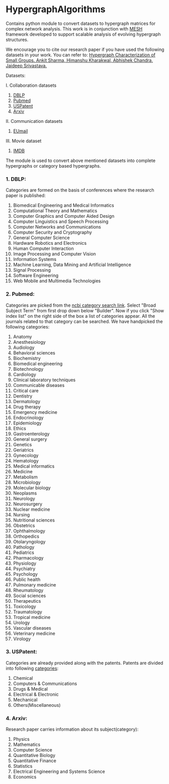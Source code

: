 # HypergraphAlgorithms
Contains python module to convert datasets to hypergraph matrices for complex network analysis. This work is in conjunction with [MESH](http://mesh.cs.umn.edu/) framework developed to support scalable analysis of evolving hypergraph structures.

We encourage you to cite our research paper if you have used the following datasets in your work. You can refer to:
[Hypergraph Characterization of Small Groups. Ankit Sharma, Himanshu Kharakwal, Abhishek Chandra, Jaideep Srivastava.](http://mesh.cs.umn.edu/papers/hypchar.pdf)

Datasets:

I. Collaboration datasets
1. [DBLP](https://www.aminer.cn/citation)
2. [Pubmed](https://www.ncbi.nlm.nih.gov/pubmed/)
3. [USPatent](http://www.nber.org/patents/)
4. [Arxiv](https://arxiv.org/)

II. Communication datasets
1. [EUmail](http://www.cs.cornell.edu/~arb/data/email-Eu/index.html)

III. Movie dataset
1. [IMDB](https://www.imdb.com/interfaces/)

The module is used to convert above mentioned datasets into complete hypergraphs or category based hypergraphs.
### 1. DBLP:
Categories are formed on the basis of conferences where the research paper is published:
1. Biomedical Engineering and Medical Informatics
2. Computational Theory and Mathematics
3. Computer Graphics and Computer Aided Design
4. Computer Linguistics and Speech Processing
5. Computer Networks and Communications
6. Computer Security and Cryptography
7. General Computer Science
8. Hardware Robotics and Electronics
9. Human Computer Interaction
10. Image Processing and Computer Vision
11. Information Systems
12. Machine Learning, Data Mining and Artificial Intelligence
13. Signal Processing
14. Software Engineering
15. Web Mobile and Multimedia Technologies


### 2. Pubmed:
Categories are picked from the [ncbi category search link](https://www.ncbi.nlm.nih.gov/nlmcatalog/advanced). Select "Broad Subject Term" from first drop down below "Builder". Now if you click "Show index list" on the right side of the box a list of categories appear. All the journals related to that category can be searched. We have handpicked the following categories:
1. Anatomy
2. Anesthesiology
3. Audiology
4. Behavioral sciences
5. Biochemistry
6. Biomedical engineering
7. Biotechnology
8. Cardiology
9. Clinical laboratory techniques
10. Communicable diseases
11. Critical care
12. Dentistry
13. Dermatology
14. Drug therapy
15. Emergency medicine
16. Endocrinology
17. Epidemiology
18. Ethics
19. Gastroenterology
20. General surgery
21. Genetics
22. Geriatrics
23. Gynecology
24. Hematology
25. Medical informatics
26. Medicine
27. Metabolism
28. Microbiology
29. Molecular biology
30. Neoplasms
31. Neurology
32. Neurosurgery
33. Nuclear medicine
34. Nursing
35. Nutritional sciences
36. Obstetrics
37. Ophthalmology
38. Orthopedics
39. Otolaryngology
40. Pathology
41. Pediatrics
42. Pharmacology
43. Physiology
44. Psychiatry
45. Psychology
46. Public health
47. Pulmonary medicine
48. Rheumatology
49. Social sciences
50. Therapeutics
51. Toxicology
52. Traumatology
53. Tropical medicine
54. Urology
55. Vascular diseases
56. Veterinary medicine
57. Virology

### 3. USPatent:

Categories are already provided along with the patents. Patents are divided into following [categories](http://www.nber.org/patents/subcategories.txt):
1. Chemical
2. Computers & Communications
3. Drugs & Medical
4. Electrical & Electronic
5. Mechanical
6. Others(Miscellaneous)

### 4. Arxiv:

Research paper carries information about its subject(category):
1. Physics
2. Mathematics
3. Computer Science
4. Quantitative Biology
5. Quantitative Finance
6. Statistics
7. Electrical Engineering and Systems Science
8. Economics
